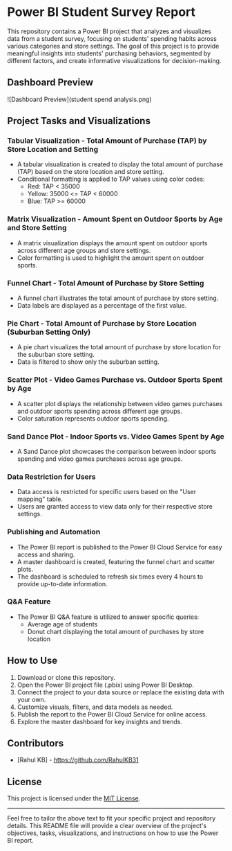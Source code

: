 # Power BI Student Survey Report

This repository contains a Power BI project that analyzes and visualizes data from a student survey, focusing on students' spending habits across various categories and store settings. The goal of this project is to provide meaningful insights into students' purchasing behaviors, segmented by different factors, and create informative visualizations for decision-making.

## Dashboard Preview
![Dashboard Preview](student spend analysis.png)

## Project Tasks and Visualizations

### Tabular Visualization - Total Amount of Purchase (TAP) by Store Location and Setting

- A tabular visualization is created to display the total amount of purchase (TAP) based on the store location and store setting.
- Conditional formatting is applied to TAP values using color codes:
  - Red: TAP < 35000
  - Yellow: 35000 <= TAP < 60000
  - Blue: TAP >= 60000

### Matrix Visualization - Amount Spent on Outdoor Sports by Age and Store Setting

- A matrix visualization displays the amount spent on outdoor sports across different age groups and store settings.
- Color formatting is used to highlight the amount spent on outdoor sports.

### Funnel Chart - Total Amount of Purchase by Store Setting

- A funnel chart illustrates the total amount of purchase by store setting.
- Data labels are displayed as a percentage of the first value.

### Pie Chart - Total Amount of Purchase by Store Location (Suburban Setting Only)

- A pie chart visualizes the total amount of purchase by store location for the suburban store setting.
- Data is filtered to show only the suburban setting.

### Scatter Plot - Video Games Purchase vs. Outdoor Sports Spent by Age

- A scatter plot displays the relationship between video games purchases and outdoor sports spending across different age groups.
- Color saturation represents outdoor sports spending.

### Sand Dance Plot - Indoor Sports vs. Video Games Spent by Age

- A Sand Dance plot showcases the comparison between indoor sports spending and video games purchases across age groups.

### Data Restriction for Users

- Data access is restricted for specific users based on the "User mapping" table.
- Users are granted access to view data only for their respective store settings.

### Publishing and Automation

- The Power BI report is published to the Power BI Cloud Service for easy access and sharing.
- A master dashboard is created, featuring the funnel chart and scatter plots.
- The dashboard is scheduled to refresh six times every 4 hours to provide up-to-date information.

### Q&A Feature

- The Power BI Q&A feature is utilized to answer specific queries:
  - Average age of students
  - Donut chart displaying the total amount of purchases by store location

## How to Use

1. Download or clone this repository.
2. Open the Power BI project file (.pbix) using Power BI Desktop.
3. Connect the project to your data source or replace the existing data with your own.
4. Customize visuals, filters, and data models as needed.
5. Publish the report to the Power BI Cloud Service for online access.
6. Explore the master dashboard for key insights and trends.

## Contributors

- [Rahul KB] - https://github.com/RahulKB31

## License

This project is licensed under the [MIT License](LICENSE).

---

Feel free to tailor the above text to fit your specific project and repository details. This README file will provide a clear overview of the project's objectives, tasks, visualizations, and instructions on how to use the Power BI report.
